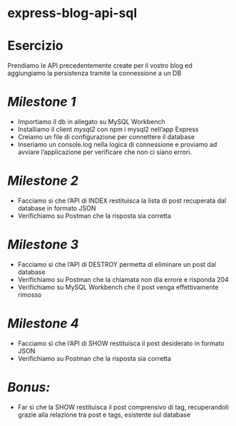 # express-blog-api-sql
# Esercizio
Prendiamo le API precedentemente create per il vostro blog ed aggiungiamo la persistenza tramite la connessione a un DB
# *Milestone 1*
- Importiamo il db in allegato su MySQL Workbench
- Installiamo il client *mysql2* con npm i mysql2 nell’app Express
- Creiamo un file di configurazione per connettere il database
- Inseriamo un console.log nella logica di connessione e proviamo ad avviare l’applicazione per verificare che non ci siano errori.
# *Milestone 2*
- Facciamo sì che l’API di INDEX restituisca la lista di post recuperata dal database in formato JSON
- Verifichiamo su Postman che la risposta sia corretta
# *Milestone 3*
- Facciamo sì che l’API di DESTROY permetta di eliminare un post dal database
- Verifichiamo su Postman che la chiamata non dia errore e risponda 204
- Verifichiamo su MySQL Workbench che il post venga effettivamente rimosso
# *Milestone 4*
- Facciamo sì che l’API di SHOW restituisca il post desiderato in formato JSON
- Verifichiamo su Postman che la risposta sia corretta
# *Bonus:*
- Far sì che la SHOW restituisca il post comprensivo di tag, recuperandoli grazie alla relazione tra post e tags, esistente sul database

